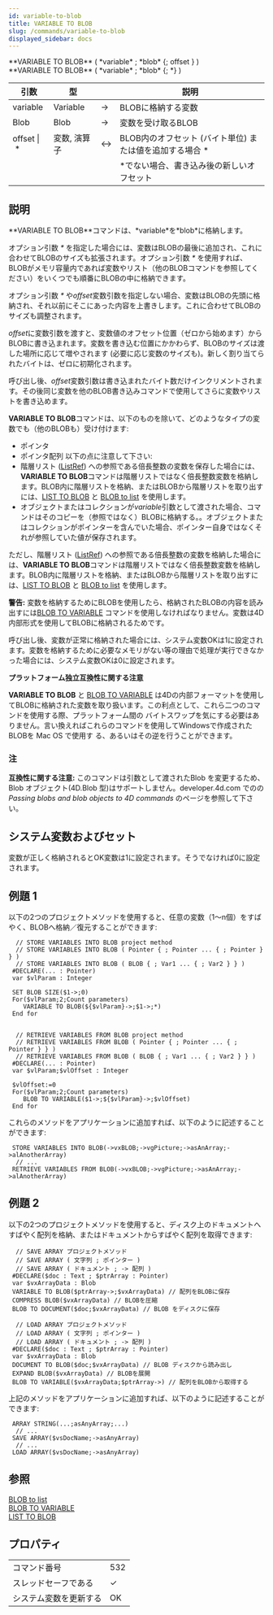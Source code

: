 ```yaml
---
id: variable-to-blob
title: VARIABLE TO BLOB
slug: /commands/variable-to-blob
displayed_sidebar: docs
---
```


<!--REF #_command_.VARIABLE TO BLOB.Syntax-->**VARIABLE TO BLOB** ( *variable* ; *blob* {; offset } )<br/>**VARIABLE TO BLOB** ( *variable* ; *blob* {; *} )<!-- END REF-->
<!--REF #_command_.VARIABLE TO BLOB.Params-->
| 引数 | 型 |  | 説明 |
| --- | --- | --- | --- |
| variable | Variable | &#8594;  | BLOBに格納する変数 |
| Blob | Blob | &#8594;  | 変数を受け取るBLOB |
| offset &#124; * | 変数, 演算子 |&#8596; | BLOB内のオフセット (バイト単位) または値を追加する場合 * |
| ||| *でない場合、書き込み後の新しいオフセット |

<!-- END REF-->

## 説明 

<!--REF #_command_.VARIABLE TO BLOB.Summary-->**VARIABLE TO BLOB**コマンドは、*variable*を*blob*に格納します。<!-- END REF-->

オプション引数 *\** を指定した場合には、変数はBLOBの最後に追加され、これに合わせてBLOBのサイズも拡張されます。オプション引数 *\** を使用すれば、BLOBがメモリ容量内であれば変数やリスト（他のBLOBコマンドを参照してください）をいくつでも順番にBLOBの中に格納できます。

オプション引数 *\** や*offset*変数引数を指定しない場合、変数はBLOBの先頭に格納され、それ以前にそこにあった内容を上書きします。これに合わせてBLOBのサイズも調整されます。

*offset*に変数引数を渡すと、変数値のオフセット位置（ゼロから始めます）からBLOBに書き込まれます。変数を書き込む位置にかかわらず、BLOBのサイズは渡した場所に応じて増やされます (必要に応じ変数のサイズも)。新しく割り当てられたバイトは、ゼロに初期化されます。

呼び出し後、*offset*変数引数は書き込まれたバイト数だけインクリメントされます。その後同じ変数を他のBLOB書き込みコマンドで使用してさらに変数やリストを書き込めます。

**VARIABLE TO BLOB**コマンドは、以下のものを除いて、どのようなタイプの変数でも（他のBLOBも）受け付けます:

* ポインタ
* ポインタ配列
以下の点に注意して下さい:
* 階層リスト ([ListRef](# "階層リストへの参照")) への参照である倍長整数の変数を保存した場合には、**VARIABLE TO BLOB**コマンドは階層リストではなく倍長整数変数を格納します。BLOB内に階層リストを格納、またはBLOBから階層リストを取り出すには、[LIST TO BLOB](list-to-blob.md) と [BLOB to list](blob-to-list.md) を使用します。
* オブジェクトまたはコレクションが*variable*引数として渡された場合、コマンドはそのコピーを（参照ではなく）BLOBに格納する。。オブジェクトまたはコレクションがポインターを含んでいた場合、ポインター自身ではなくそれが参照していた値が保存されます。

ただし、階層リスト ([ListRef](# "階層リストへの参照")) への参照である倍長整数の変数を格納した場合には、**VARIABLE TO BLOB**コマンドは階層リストではなく倍長整数変数を格納します。BLOB内に階層リストを格納、またはBLOBから階層リストを取り出すには、[LIST TO BLOB](list-to-blob.md) と [BLOB to list](blob-to-list.md) を使用します。 

**警告:** 変数を格納するためにBLOBを使用したら、格納されたBLOBの内容を読み出すには[BLOB TO VARIABLE](blob-to-variable.md) コマンドを使用しなければなりません。変数は4D内部形式を使用してBLOBに格納されるためです。

呼び出し後、変数が正常に格納された場合には、システム変数OKは1に設定されます。変数を格納するために必要なメモリがない等の理由で処理が実行できなかった場合には、システム変数OKは0に設定されます。

**プラットフォーム独立互換性に関する注意**

**VARIABLE TO BLOB** と [BLOB TO VARIABLE](blob-to-variable.md) は4Dの内部フォーマットを使用してBLOBに格納された変数を取り扱います。この利点として、これら二つのコマンドを使用する際、プラットフォーム間の バイトスワップを気にする必要はありません。言い換えればこれらのコマンドを使用してWindowsで作成されたBLOBを Mac OS で使用す る、あるいはその逆を行うことができます。

### 注 

**互換性に関する注意:** このコマンドは引数として渡されたBlob を変更するため、Blob オブジェクト(4D.Blob 型)はサポートしません。developer.4d.com でのの *Passing blobs and blob objects to 4D commands* のページを参照して下さい。

## システム変数およびセット 

変数が正しく格納されるとOK変数は1に設定されます。そうでなければ0に設定されます。

## 例題 1 

以下の2つのプロジェクトメソッドを使用すると、任意の変数（1～n個）をすばやく、BLOBへ格納／復元することができます: 

```4d
  // STORE VARIABLES INTO BLOB project method
  // STORE VARIABLES INTO BLOB ( Pointer { ; Pointer ... { ; Pointer } } )
  // STORE VARIABLES INTO BLOB ( BLOB { ; Var1 ... { ; Var2 } } )
 #DECLARE(... : Pointer)
 var $vlParam : Integer
 
 SET BLOB SIZE($1->;0)
 For($vlParam;2;Count parameters)
    VARIABLE TO BLOB(${$vlParam}->;$1->;*)
 End for
 
 
  // RETRIEVE VARIABLES FROM BLOB project method
  // RETRIEVE VARIABLES FROM BLOB ( Pointer { ; Pointer ... { ; Pointer } } )
  // RETRIEVE VARIABLES FROM BLOB ( BLOB { ; Var1 ... { ; Var2 } } )
 #DECLARE(... : Pointer)
 var $vlParam;$vlOffset : Integer
 
 $vlOffset:=0
 For($vlParam;2;Count parameters)
    BLOB TO VARIABLE($1->;${$vlParam}->;$vlOffset)
 End for
```

これらのメソッドをアプリケーションに追加すれば、以下のように記述することができます:

```4d
 STORE VARIABLES INTO BLOB(->vxBLOB;->vgPicture;->asAnArray;->alAnotherArray)
  // ...
 RETRIEVE VARIABLES FROM BLOB(->vxBLOB;->vgPicture;->asAnArray;->alAnotherArray)
```

## 例題 2 

以下の2つのプロジェクトメソッドを使用すると、ディスク上のドキュメントへすばやく配列を格納、またはドキュメントからすばやく配列を取得できます: 

```4d
  // SAVE ARRAY プロジェクトメソッド
  // SAVE ARRAY ( 文字列 ; ポインター )
  // SAVE ARRAY ( ドキュメント ; -> 配列 )
 #DECLARE($doc : Text ; $ptrArray : Pointer)
 var $vxArrayData : Blob
 VARIABLE TO BLOB($ptrArray->;$vxArrayData) // 配列をBLOBに保存
 COMPRESS BLOB($vxArrayData) // BLOBを圧縮
 BLOB TO DOCUMENT($doc;$vxArrayData) // BLOB をディスクに保存
 
  // LOAD ARRAY プロジェクトメソッド
  // LOAD ARRAY ( 文字列 ; ポインター )
  // LOAD ARRAY ( ドキュメント ; -> 配列 )
 #DECLARE($doc : Text ; $ptrArray : Pointer)
 var $vxArrayData : Blob
 DOCUMENT TO BLOB($doc;$vxArrayData) // BLOB ディスクから読み出し
 EXPAND BLOB($vxArrayData) // BLOBを展開
 BLOB TO VARIABLE($vxArrayData;$ptrArray->) // 配列をBLOBから取得する
```

上記のメソッドをアプリケーションに追加すれば、以下のように記述することができます:

```4d
 ARRAY STRING(...;asAnyArray;...)
  // ...
 SAVE ARRAY($vsDocName;->asAnyArray)
  // ...
 LOAD ARRAY($vsDocName;->asAnyArray)
```

## 参照 

[BLOB to list](blob-to-list.md)  
[BLOB TO VARIABLE](blob-to-variable.md)  
[LIST TO BLOB](list-to-blob.md)  

## プロパティ

|  |  |
| --- | --- |
| コマンド番号 | 532 |
| スレッドセーフである | &check; |
| システム変数を更新する | OK |


